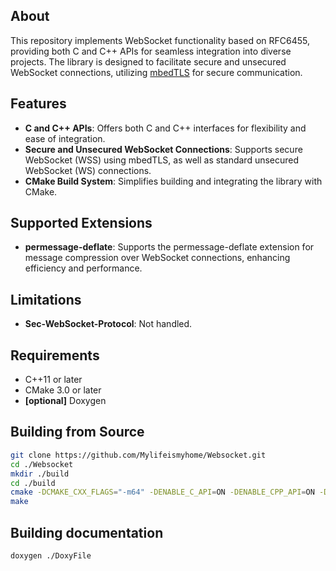 ## About

This repository implements WebSocket functionality based on RFC6455, providing both C and C++ APIs for seamless integration into diverse projects.
The library is designed to facilitate secure and unsecured WebSocket connections, utilizing [mbedTLS](https://tls.mbed.org/) for secure communication. 

## Features

- **C and C++ APIs**: Offers both C and C++ interfaces for flexibility and ease of integration.
- **Secure and Unsecured WebSocket Connections**: Supports secure WebSocket (WSS) using mbedTLS, as well as standard unsecured WebSocket (WS) connections.
- **CMake Build System**: Simplifies building and integrating the library with CMake.

## Supported Extensions

- **permessage-deflate**: Supports the permessage-deflate extension for message compression over WebSocket connections, enhancing efficiency and performance.

## Limitations

- **Sec-WebSocket-Protocol**: Not handled.

## Requirements

- C++11 or later
- CMake 3.0 or later
- **[optional]** Doxygen

## Building from Source

```bash
git clone https://github.com/Mylifeismyhome/Websocket.git
cd ./Websocket
mkdir ./build
cd ./build
cmake -DCMAKE_CXX_FLAGS="-m64" -DENABLE_C_API=ON -DENABLE_CPP_API=ON -DBUILD_SHARED=ON -DBUILD_STATIC=ON -DEXAMPLE_C_API=ON ./../CMakeLists.txt
make
```

## Building documentation

```bash
doxygen ./DoxyFile
```
